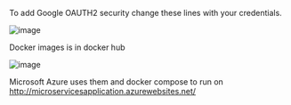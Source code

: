 To add Google OAUTH2 security change these lines with your credentials.

![image](https://github.com/OleksandrOrlovIT/ParentModule/assets/86959421/060080ce-0b80-4905-b6c1-b93bdf55a4d3)

Docker images is in docker hub

![image](https://github.com/OleksandrOrlovIT/ParentModule/assets/86959421/8cfe5bf5-9c5a-4ad9-9685-eb8957be9d36)

Microsoft Azure uses them and docker compose to run on http://microservicesapplication.azurewebsites.net/
